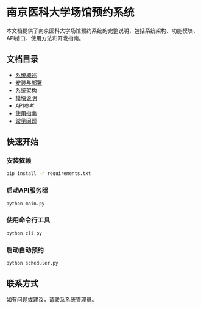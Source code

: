 # 南京医科大学场馆预约系统

本文档提供了南京医科大学场馆预约系统的完整说明，包括系统架构、功能模块、API接口、使用方法和开发指南。

## 文档目录

- [系统概述](overview.md)
- [安装与部署](installation.md)
- [系统架构](architecture.md)
- [模块说明](modules.md)
- [API参考](api.md)
- [使用指南](usage.md)
- [常见问题](faq.md)

## 快速开始

### 安装依赖

```bash
pip install -r requirements.txt
```

### 启动API服务器

```bash
python main.py
```

### 使用命令行工具

```bash
python cli.py
```

### 启动自动预约

```bash
python scheduler.py
```

## 联系方式

如有问题或建议，请联系系统管理员。 